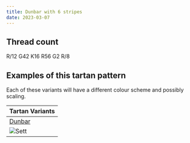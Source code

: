 ```yaml
---
title: Dunbar with 6 stripes
date: 2023-03-07
---
```



## Thread count
R/12 G42 K16 R56 G2 R/8

## Examples of this tartan pattern
Each of these variants will have a different colour scheme and possibly scaling.

| Tartan Variants |
|---------|
| [Dunbar](/variants/r/12/g42/k16/r56/g2/r/8-g004c00-k000000-rc80000/)|
|![Sett](/variants/r/12/g42/k16/r56/g2/r/8-g004c00-k000000-rc80000/sett.png)|
